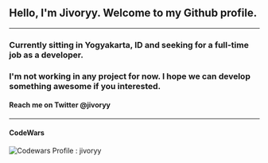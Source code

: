 ## Hello, I'm Jivoryy. Welcome to my Github profile.

---

### Currently sitting in Yogyakarta, ID and seeking for a full-time job as a developer.

### I'm not working in any project for now. I hope we can develop something awesome if you interested.

#### Reach me on Twitter @jivoryy

---

#### CodeWars

![Codewars Profile : jivoryy](https://www.codewars.com/users/jivoryy/badges/small)

<!---
jivoryy/jivoryy is a ✨ special ✨ repository because its `README.md` (this file) appears on your GitHub profile.
You can click the Preview link to take a look at your changes.
--->
